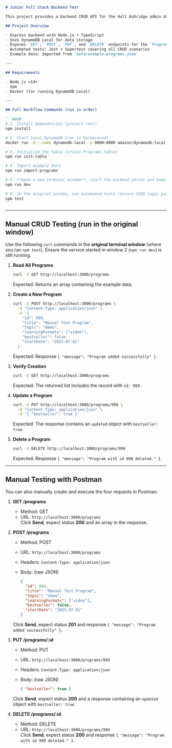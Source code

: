 ````markdown
# Junior Full Stack Backend Test

This project provides a backend CRUD API for the Hult Ashridge admin dashboard, enabling CRUD operations on the `Programs` table. It includes automated tests and example data import scripts.

## Project Overview

- Express backend with Node.js + TypeScript
- Uses DynamoDB Local for data storage
- Exposes `GET`, `POST`, `PUT`, and `DELETE` endpoints for the `Programs` table
- Automated tests: Jest + Supertest covering all CRUD scenarios
- Example data: Imported from `data/example-programs.json`

---

## Requirements

- Node.js v14+
- npm
- Docker (for running DynamoDB Local)

---

## Full Workflow Commands (run in order)

```bash
# 1. Install dependencies (project root)
npm install

# 2. Start local DynamoDB (run in background)
docker run -d --name dynamodb-local -p 8000:8000 amazon/dynamodb-local

# 3. Initialize the table (create Programs table)
npm run init-table

# 4. Import example data
npm run import-programs

# 5. **Open a new terminal window**, start the backend server and keep it running
npm run dev

# 6. In the original window, run automated tests (ensure CRUD logic passes)
npm test
```
````

---

## Manual CRUD Testing (run in the original window)

Use the following `curl` commands in the **original terminal window** (where you ran `npm test`). Ensure the service started in window 2 (`npm run dev`) is still running.

1. **Read All Programs**

   ```bash
   curl -X GET http://localhost:3000/programs
   ```

   Expected: Returns an array containing the example data.

2. **Create a New Program**

   ```bash
   curl -X POST http://localhost:3000/programs \
     -H "Content-Type: application/json" \
     -d '{
       "id": 999,
       "title": "Manual Test Program",
       "topic": "demo",
       "learningFormats": ["video"],
       "bestseller": false,
       "startDate": "2025-07-01"
     }'
   ```

   Expected: Response `{ "message": "Program added successfully" }`.

3. **Verify Creation**

   ```bash
   curl -X GET http://localhost:3000/programs
   ```

   Expected: The returned list includes the record with `id: 999`.

4. **Update a Program**

   ```bash
   curl -X PUT http://localhost:3000/programs/999 \
     -H "Content-Type: application/json" \
     -d '{ "bestseller": true }'
   ```

   Expected: The response contains an `updated` object with `bestseller: true`.

5. **Delete a Program**

   ```bash
   curl -X DELETE http://localhost:3000/programs/999
   ```

   Expected: Response `{ "message": "Program with id 999 deleted." }`.

---

## Manual Testing with Postman

You can also manually create and execute the four requests in Postman:

1. **GET /programs**

   - Method: GET
   - URL: `http://localhost:3000/programs`  
     Click **Send**, expect status **200** and an array in the response.

2. **POST /programs**

   - Method: POST
   - URL: `http://localhost:3000/programs`
   - Headers: `Content-Type: application/json`
   - Body: (raw JSON)

     ```json
     {
       "id": 999,
       "title": "Manual Test Program",
       "topic": "demo",
       "learningFormats": ["video"],
       "bestseller": false,
       "startDate": "2025-07-01"
     }
     ```

   Click **Send**, expect status **201** and response `{ "message": "Program added successfully" }`.

3. **PUT /programs/:id**

   - Method: PUT
   - URL: `http://localhost:3000/programs/999`
   - Headers: `Content-Type: application/json`
   - Body: (raw JSON)

     ```json
     { "bestseller": true }
     ```

   Click **Send**, expect status **200** and a response containing an `updated` object with `bestseller: true`.

4. **DELETE /programs/:id**

   - Method: DELETE
   - URL: `http://localhost:3000/programs/999`  
     Click **Send**, expect status **200** and response `{ "message": "Program with id 999 deleted." }`.

```

```
